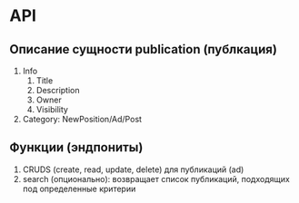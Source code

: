 # API

## Описание сущности publication (публкация)

1. Info
    1. Title
    2. Description
    3. Owner
    4. Visibility
2. Category: NewPosition/Ad/Post

## Функции (эндпониты)

1. CRUDS (create, read, update, delete) для публикаций (ad)
2.  search (опционально): возвращает список публикаций, подходящих под определенные критерии

